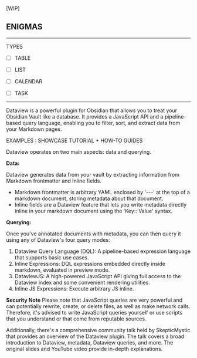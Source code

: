 [WIP]






## ENIGMAS
------

TYPES
- [ ] TABLE
- [ ] LIST
- [ ] CALENDAR
- [ ] TASK


------

Dataview is a powerful plugin for Obsidian that allows you to treat your Obsidian Vault like a database. It provides a JavaScript API and a pipeline-based query language, enabling you to filter, sort, and extract data from your Markdown pages.


EXAMPLES : 
	SHOWCASE TUTORIAL + HOW-TO GUIDES




Dataview operates on two main aspects: data and querying.

**Data:**

Dataview generates data from your vault by extracting information from Markdown frontmatter and Inline fields.

- Markdown frontmatter is arbitrary YAML enclosed by '---' at the top of a markdown document, storing metadata about that document.
- Inline fields are a Dataview feature that lets you write metadata directly inline in your markdown document using the 'Key:: Value' syntax.

**Querying:**

Once you've annotated documents with metadata, you can then query it using any of Dataview's four query modes:

1. Dataview Query Language (DQL): A pipeline-based expression language that supports basic use cases.
2. Inline Expressions: DQL expressions embedded directly inside markdown, evaluated in preview mode.
3. DataviewJS: A high-powered JavaScript API giving full access to the Dataview index and some convenient rendering utilities.
4. Inline JS Expressions: Execute arbitrary JS inline.

**Security Note**
Please note that JavaScript queries are very powerful and can potentially rewrite, create, or delete files, as well as make network calls. Therefore, it's advised to write JavaScript queries yourself or use scripts that you understand or that come from reputable sources.

Additionally, there's a comprehensive community talk held by SkepticMystic that provides an overview of the Dataview plugin. The talk covers a broad introduction to Dataview, metadata, Dataview queries, and more. The original slides and YouTube video provide in-depth explanations.